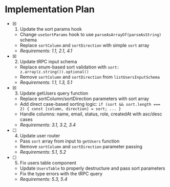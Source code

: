 # Implementation Plan

- [x] 1. Update the sort params hook

  - Change `useSortParams` hook to use `parseAsArrayOf(parseAsString)` schema
  - Replace `sortColumn` and `sortDirection` with simple `sort` array
  - _Requirements: 1.1, 2.1, 4.1_

- [x] 2. Update tRPC input schema

  - Replace enum-based sort validation with `sort: z.array(z.string()).optional()`
  - Remove `sortColumn` and `sortDirection` from `listUsersInputSchema`
  - _Requirements: 1.1, 1.3, 5.1_

- [x] 3. Update getUsers query function

  - Replace sortColumn/sortDirection parameters with sort array
  - Add direct case-based sorting logic: `if (sort && sort.length === 2) { const [column, direction] = sort; ... }`
  - Handle columns: name, email, status, role, createdAt with asc/desc cases
  - _Requirements: 3.1, 3.2, 3.4_

- [ ] 4. Update user router

  - Pass `sort` array from input to `getUsers` function
  - Remove `sortColumn` and `sortDirection` parameter passing
  - _Requirements: 5.1, 5.2_

- [ ] 5. Fix users table component
  - Update `UsersTable` to properly destructure and pass sort parameters
  - Fix the type errors with the tRPC query
  - _Requirements: 5.3, 5.4_

